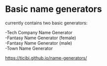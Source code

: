 # Basic name generators

currently contains two basic generators:  

-Tech Company Name Generator  
-Fantasy Name Generator (female)  
-Fantasy Name Generator (male)  
-Town Name Generator  

https://ticibi.github.io/name-generators/
